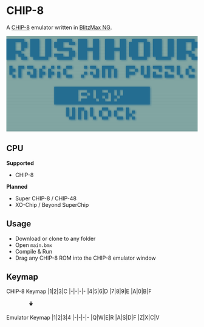 # CHIP-8
A [CHIP-8](https://en.wikipedia.org/wiki/CHIP-8) emulator written in [BlitzMax NG](https://blitzmax.org/).

![](https://github.com/Hezkore/chip8/blob/master/demo.png)

## CPU
**Supported**
* CHIP-8

**Planned**
* Super CHIP-8 / CHIP-48
* XO-Chip / Beyond SuperChip

## Usage
* Download or clone to any folder
* Open `main.bmx`
* Compile & Run
* Drag any CHIP-8 ROM into the CHIP-8 emulator window

## Keymap
CHIP-8 Keymap
|1|2|3|C
|-|-|-|-
|4|5|6|D
|7|8|9|E
|A|0|B|F

&nbsp;&nbsp;&nbsp;&nbsp;&nbsp;&nbsp;&nbsp;&nbsp;&nbsp;&nbsp;&nbsp;&nbsp;&nbsp;&nbsp;&nbsp;🠋

Emulator Keymap
|1|2|3|4
|-|-|-|-
|Q|W|E|R
|A|S|D|F
|Z|X|C|V